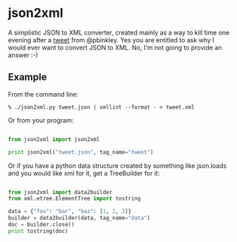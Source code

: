json2xml
========

A simplistic JSON to XML converter, created mainly as a way to kill time
one evening after a
[tweet](https://twitter.com/pabinkley/status/253279453738835969)
from @pbinkley. Yes you are entitled to ask why I would ever want to 
convert JSON to XML. No, I'm not going to provide an answer :-)

Example
-------

From the command line:

    % ./json2xml.py tweet.json | xmllint --format - > tweet.xml

Or from your program:

```python

from json2xml import json2xml

print json2xml("tweet.json", tag_name="tweet")
``` 

Or if you have a python data structure created by something like json.loads
and you would like xml for it, get a TreeBuilder for it:

```python

from json2xml import data2builder
from xml.etree.ElementTree import tostring

data = {"foo": "bar", "baz": [1, 2, 3]}
builder = data2builder(data, tag_name="data")
doc = builder.close()
print tostring(doc)
```
